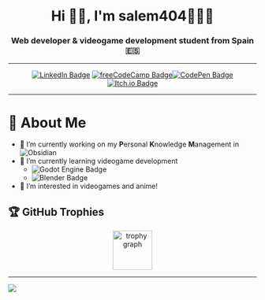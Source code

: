 <!---
salem404/salem404 is a ✨ special ✨ repository because its `README.md` (this file) appears on your GitHub profile.
You can click the Preview link to take a look at your changes.
--->
<h1 align="center">Hi 👋🏻, I'm salem404🧑🏻‍💻</h1>
<h3 align="center">Web developer & videogame development student from Spain 🇪🇸 </h3>

---

<div align="center">

[![LinkedIn Badge](https://img.shields.io/badge/LinkedIn-0A66C2?logo=linkedin&logoColor=fff&style=for-the-badge)](https://linkedin.com/in/prumeu) [![freeCodeCamp Badge](https://img.shields.io/badge/freeCodeCamp-0A0A23?logo=freecodecamp&logoColor=fff&style=for-the-badge)](https://www.freecodecamp.org/salem4O4)[![CodePen Badge](https://img.shields.io/badge/CodePen-000?logo=codepen&logoColor=fff&style=for-the-badge)](https://codepen.io/salem404)[![Itch.io Badge](https://img.shields.io/badge/Itch.io-FA5C5C?logo=itchdotio&logoColor=fff&style=for-the-badge)](https://salem4O4.itch.io/)

</div>

---

# 💫 About Me

- 🔭 I’m currently working on my **P**ersonal **K**nowledge **M**anagement in ![Obsidian](https://img.shields.io/badge/Obsidian-7C3AED?logo=obsidian&logoColor=fff&style=flat-square)
- 🌱 I’m currently learning videogame development
  - ![Godot Engine Badge](https://img.shields.io/badge/Godot%20Engine-478CBF?logo=godotengine&logoColor=fff&style=flat-square)
  - ![Blender Badge](https://img.shields.io/badge/Blender-E87D0D?logo=blender&logoColor=fff&style=flat-square)
- 👀 I’m interested in videogames and anime!

## 🏆 GitHub Trophies

<div align="center">

  <img src="https://github-profile-trophy.vercel.app?username=salem404&theme=onedark&column=6&row=1&margin-w=8&margin-h=8&no-bg=true&no-frame=true&order=4" height="80px" alt="trophy graph"  />

</div>

---

[![](https://visitcount.itsvg.in/api?id=salem404&icon=3&color=12)](https://visitcount.itsvg.in)

<!-- Proudly created with GPRM ( https://gprm.itsvg.in ) -->
